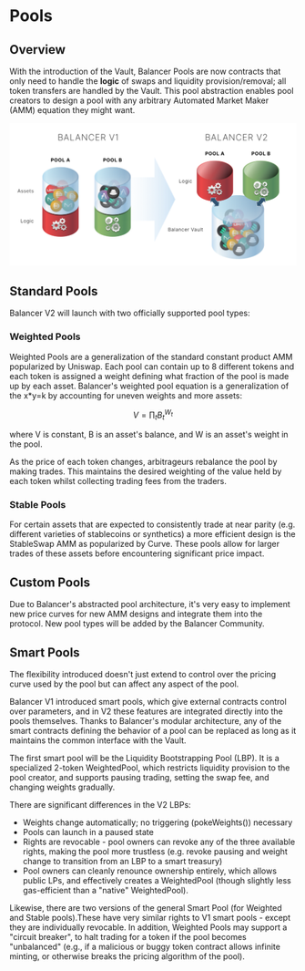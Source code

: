 # Pools

## Overview

With the introduction of the Vault, Balancer Pools are now contracts that only need to handle the **logic** of swaps and liquidity provision/removal; all token transfers are handled by the Vault. This pool abstraction enables pool creators to design a pool with any arbitrary Automated Market Maker \(AMM\) equation they might want. 

![Each pool can implement its own logic while integrating into Balancer](../../.gitbook/assets/image.png)

## Standard Pools

Balancer V2 will launch with two officially supported pool types:

### Weighted Pools

Weighted Pools are a generalization of the standard constant product AMM popularized by Uniswap. Each pool can contain up to 8 different tokens and each token is assigned a weight defining what fraction of the pool is made up by each asset. Balancer's weighted pool equation is a generalization of the x\*y=k by accounting for uneven weights and more assets:

$$
V = \prod_t B_t^{W_t}
$$

where V is constant, B is an asset's balance, and W is an asset's weight in the pool.

As the price of each token changes, arbitrageurs rebalance the pool by making trades. This maintains the desired weighting of the value held by each token whilst collecting trading fees from the traders.

### Stable Pools

For certain assets that are expected to consistently trade at near parity \(e.g. different varieties of stablecoins or synthetics\) a more efficient design is the StableSwap AMM as popularized by Curve. These pools allow for larger trades of these assets before encountering significant price impact.

## Custom Pools

Due to Balancer's abstracted pool architecture, it's very easy to implement new price curves for new AMM designs and integrate them into the protocol. New pool types will be added by the Balancer Community.

## Smart Pools

The flexibility introduced doesn't just extend to control over the pricing curve used by the pool but can affect any aspect of the pool.

Balancer V1 introduced smart pools, which give external contracts control over parameters, and in V2 these features are integrated directly into the pools themselves. Thanks to Balancer's modular architecture, any of the smart contracts defining the behavior of a pool can be replaced as long as it maintains the common interface with the Vault.

The first smart pool will be the Liquidity Bootstrapping Pool \(LBP\). It is a specialized 2-token WeightedPool, which restricts liquidity provision to the pool creator, and supports pausing trading, setting the swap fee, and changing weights gradually.

There are significant differences in the V2 LBPs:

* Weights change automatically; no triggering \(pokeWeights\(\)\) necessary
* Pools can launch in a paused state
* Rights are revocable - pool owners can revoke any of the three available rights, making the pool more trustless \(e.g. revoke pausing and weight change to transition from an LBP to a smart treasury\)
* Pool owners can cleanly renounce ownership entirely, which allows public LPs, and effectively creates a WeightedPool \(though slightly less gas-efficient than a "native" WeightedPool\).

Likewise, there are two versions of the general Smart Pool \(for Weighted and Stable pools\).These have very similar rights to V1 smart pools - except they are individually revocable. In addition, Weighted Pools may support a "circuit breaker", to halt trading for a token if the pool becomes "unbalanced" \(e.g., if a malicious or buggy token contract allows infinite minting, or otherwise breaks the pricing algorithm of the pool\).

